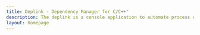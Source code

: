 ```yaml
---
title: Deplink - Dependency Manager for C/C++"
description: The deplink is a console application to automate process of downloading, building and linking dependencies in C/C++ projects. Deplink allows you to create your own packages which you can share within the company or make it public.
layout: homepage
---
```

